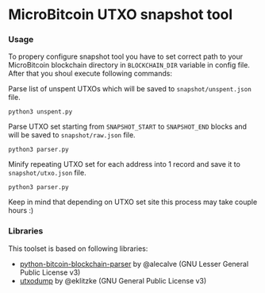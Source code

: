 # MicroBitcoin UTXO snapshot tool

### Usage

To propery configure snapshot tool you have to set correct path to your MicroBitcoin blockchain directory in `BLOCKCHAIN_DIR` variable in config file. After that you shoul execute following commands:

Parse list of unspent UTXOs which will be saved to `snapshot/unspent.json` file.
```
python3 unspent.py
```

Parse UTXO set starting from `SNAPSHOT_START` to `SNAPSHOT_END` blocks and will be saved to `snapshot/raw.json` file.
```
python3 parser.py
```

Minify repeating UTXO set for each address into 1 record and save it to `snapshot/utxo.json` file.
```
python3 parser.py
```

Keep in mind that depending on UTXO set site this process may take couple hours :)

### Libraries

This toolset is based on following libraries:

- [python-bitcoin-blockchain-parser](https://github.com/alecalve/python-bitcoin-blockchain-parser) by @alecalve (GNU Lesser General Public License v3)
- [utxodump](https://github.com/eklitzke/utxodump) by @eklitzke (GNU General Public License v3)